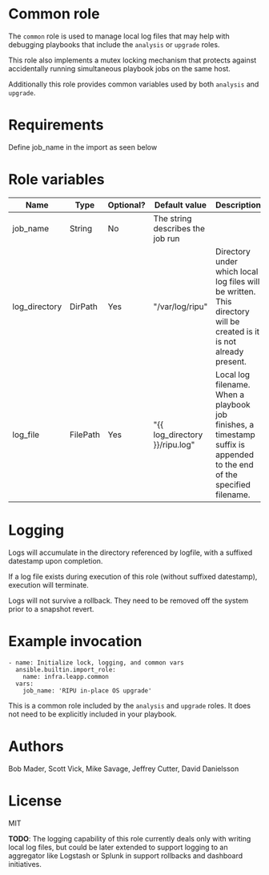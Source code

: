 # Common role

The `common` role is used to manage local log files that may help with debugging playbooks that include the `analysis` or `upgrade` roles.

This role also implements a mutex locking mechanism that protects against accidentally running simultaneous playbook jobs on the same host.

Additionally this role provides common variables used by both `analysis` and `upgrade`.

# Requirements

Define job_name in the import as seen below

# Role variables
| Name                  | Type | Optional? | Default value | Description                                         |
|-----------------------|--------|-----------|---------------|-------------------------------------------------|
| job_name | String | No | The string describes the job run |
| log_directory | DirPath | Yes | "/var/log/ripu" | Directory under which local log files will be written. This directory will be created is it is not already present. |
| log_file | FilePath | Yes | "{{ log_directory }}/ripu.log" | Local log filename. When a playbook job finishes, a timestamp suffix is appended to the end of the specified filename. |

 # Logging

Logs will accumulate in the directory referenced by logfile, with a suffixed datestamp upon completion.

If a log file exists during execution of this role (without suffixed datestamp), execution will terminate.

Logs will not survive a rollback. They need to be removed off the system prior to a snapshot revert.

# Example invocation
```
- name: Initialize lock, logging, and common vars
  ansible.builtin.import_role:
    name: infra.leapp.common
  vars:
    job_name: 'RIPU in-place OS upgrade'
```

This is a common role included by the `analysis` and `upgrade` roles. It does not need to be explicitly included in your playbook.


# Authors
Bob Mader, Scott Vick, Mike Savage, Jeffrey Cutter, David Danielsson

# License

MIT

**TODO**: The logging capability of this role currently deals only with writing local log files, but could be later extended to support logging to an aggregator like Logstash or Splunk in support rollbacks and dashboard initiatives.

